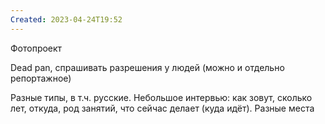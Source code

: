 ```yaml
---
Created: 2023-04-24T19:52
---
```

Фотопроект

Dead pan, спрашивать разрешения у людей (можно и отдельно репортажное)

Разные типы, в т.ч. русские. Небольшое интервью: как зовут, сколько лет, откуда, род занятий, что сейчас делает (куда идёт). Разные места